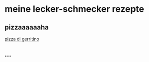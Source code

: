 # meine lecker-schmecker rezepte

## pizzaaaaaaha

  [pizza di gerritino](pizza/pizza_di_gerritino.md)

## ...
